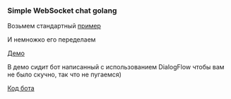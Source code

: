 ### Simple WebSocket chat golang

Возьмем стандартный [пример](https://github.com/golang-samples/websocket/tree/master/websocket-chat)

И немножко его переделаем

[Демо](http://95.181.198.40:8080/)

В демо сидит бот написанный с использованием DialogFlow чтобы вам не было скучно, так что не пугаемся)

[Код бота](https://github.com/Delgus/ai)
